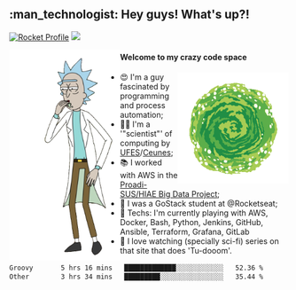 
<h2> :man_technologist: Hey guys! What's up?!</h2>
                                                                         
[![Rocket Profile](https://img.shields.io/static/v1?label=Rocketseat&message=Profile&colorA=purple&color=black&logo=Rocket&logoColor=white)](https://app.rocketseat.com.br/me/elyabe)
<a href="https://www.linkedin.com/in/elyabe/"><img src="https://img.shields.io/badge/LinkedIn-informational?logo=linkedin"/></a>

<img align='left' src="https://raw.githubusercontent.com/Elyabe/Elyabe/master/images/rick-dancing.gif" width='200'>

                       
#### Welcome to my crazy code space 
<img align='right' src="https://raw.githubusercontent.com/Elyabe/elyabe/master/images/portal-3.gif" width='200'>

- :heart_eyes: I'm a guy fascinated by programming and process automation; 
- :office_worker: I'm a '"scientist"' of computing by [UFES](http://ufes.br)/[Ceunes](http://ceunes.ufes.br);
- :books: I worked with AWS in the [Proadi-SUS/HIAE Big Data Project](https://www.einstein.br/responsabilidade-social/atuacao-com-o-ministerio-da-saude/proadi-sus);
- :rocket: I was a GoStack student at @Rocketseat;
- :green_heart: Techs: I'm currently playing with AWS, Docker, Bash, Python, Jenkins, GitHub, Ansible, Terraform, Grafana, GitLab
- :movie_camera: I love watching (specially sci-fi) series on that site that does 'Tu-dooom'.

<!--START_SECTION:waka-->

```text
Groovy       5 hrs 16 mins   █████████████░░░░░░░░░░░░   52.36 %
Other        3 hrs 34 mins   █████████░░░░░░░░░░░░░░░░   35.44 %
```

<!--END_SECTION:waka-->
